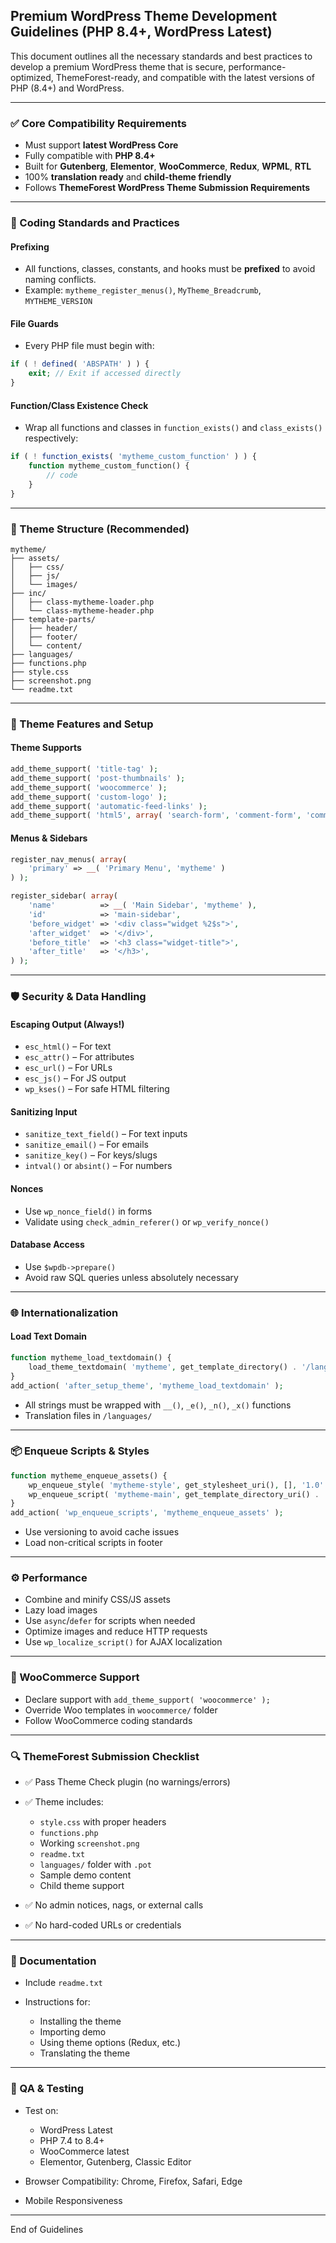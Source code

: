 ## Premium WordPress Theme Development Guidelines (PHP 8.4+, WordPress Latest)

This document outlines all the necessary standards and best practices to develop a premium WordPress theme that is secure, performance-optimized, ThemeForest-ready, and compatible with the latest versions of PHP (8.4+) and WordPress.

---

### ✅ Core Compatibility Requirements

* Must support **latest WordPress Core**
* Fully compatible with **PHP 8.4+**
* Built for **Gutenberg**, **Elementor**, **WooCommerce**, **Redux**, **WPML**, **RTL**
* 100% **translation ready** and **child-theme friendly**
* Follows **ThemeForest WordPress Theme Submission Requirements**

---

### 🧠 Coding Standards and Practices

#### Prefixing

* All functions, classes, constants, and hooks must be **prefixed** to avoid naming conflicts.
* Example: `mytheme_register_menus()`, `MyTheme_Breadcrumb`, `MYTHEME_VERSION`

#### File Guards

* Every PHP file must begin with:

```php
if ( ! defined( 'ABSPATH' ) ) {
    exit; // Exit if accessed directly
}
```

#### Function/Class Existence Check

* Wrap all functions and classes in `function_exists()` and `class_exists()` respectively:

```php
if ( ! function_exists( 'mytheme_custom_function' ) ) {
    function mytheme_custom_function() {
        // code
    }
}
```

---

### 🎯 Theme Structure (Recommended)

```
mytheme/
├── assets/
│   ├── css/
│   ├── js/
│   └── images/
├── inc/
│   ├── class-mytheme-loader.php
│   └── class-mytheme-header.php
├── template-parts/
│   ├── header/
│   ├── footer/
│   └── content/
├── languages/
├── functions.php
├── style.css
├── screenshot.png
└── readme.txt
```

---

### 🧩 Theme Features and Setup

#### Theme Supports

```php
add_theme_support( 'title-tag' );
add_theme_support( 'post-thumbnails' );
add_theme_support( 'woocommerce' );
add_theme_support( 'custom-logo' );
add_theme_support( 'automatic-feed-links' );
add_theme_support( 'html5', array( 'search-form', 'comment-form', 'comment-list', 'gallery', 'caption' ) );
```

#### Menus & Sidebars

```php
register_nav_menus( array(
    'primary' => __( 'Primary Menu', 'mytheme' )
) );

register_sidebar( array(
    'name'          => __( 'Main Sidebar', 'mytheme' ),
    'id'            => 'main-sidebar',
    'before_widget' => '<div class="widget %2$s">',
    'after_widget'  => '</div>',
    'before_title'  => '<h3 class="widget-title">',
    'after_title'   => '</h3>',
) );
```

---

### 🛡️ Security & Data Handling

#### Escaping Output (Always!)

* `esc_html()` – For text
* `esc_attr()` – For attributes
* `esc_url()` – For URLs
* `esc_js()` – For JS output
* `wp_kses()` – For safe HTML filtering

#### Sanitizing Input

* `sanitize_text_field()` – For text inputs
* `sanitize_email()` – For emails
* `sanitize_key()` – For keys/slugs
* `intval()` or `absint()` – For numbers

#### Nonces

* Use `wp_nonce_field()` in forms
* Validate using `check_admin_referer()` or `wp_verify_nonce()`

#### Database Access

* Use `$wpdb->prepare()`
* Avoid raw SQL queries unless absolutely necessary

---

### 🌐 Internationalization

#### Load Text Domain

```php
function mytheme_load_textdomain() {
    load_theme_textdomain( 'mytheme', get_template_directory() . '/languages' );
}
add_action( 'after_setup_theme', 'mytheme_load_textdomain' );
```

* All strings must be wrapped with `__()`, `_e()`, `_n()`, `_x()` functions
* Translation files in `/languages/`

---

### 📦 Enqueue Scripts & Styles

```php
function mytheme_enqueue_assets() {
    wp_enqueue_style( 'mytheme-style', get_stylesheet_uri(), [], '1.0' );
    wp_enqueue_script( 'mytheme-main', get_template_directory_uri() . '/assets/js/main.js', [ 'jquery' ], '1.0', true );
}
add_action( 'wp_enqueue_scripts', 'mytheme_enqueue_assets' );
```

* Use versioning to avoid cache issues
* Load non-critical scripts in footer

---

### ⚙️ Performance

* Combine and minify CSS/JS assets
* Lazy load images
* Use `async`/`defer` for scripts when needed
* Optimize images and reduce HTTP requests
* Use `wp_localize_script()` for AJAX localization

---

### 🛒 WooCommerce Support

* Declare support with `add_theme_support( 'woocommerce' );`
* Override Woo templates in `woocommerce/` folder
* Follow WooCommerce coding standards

---

### 🔍 ThemeForest Submission Checklist

* ✅ Pass Theme Check plugin (no warnings/errors)
* ✅ Theme includes:

  * `style.css` with proper headers
  * `functions.php`
  * Working `screenshot.png`
  * `readme.txt`
  * `languages/` folder with `.pot`
  * Sample demo content
  * Child theme support
* ✅ No admin notices, nags, or external calls
* ✅ No hard-coded URLs or credentials

---

### 📘 Documentation

* Include `readme.txt`
* Instructions for:

  * Installing the theme
  * Importing demo
  * Using theme options (Redux, etc.)
  * Translating the theme

---

### 🧪 QA & Testing

* Test on:

  * WordPress Latest
  * PHP 7.4 to 8.4+
  * WooCommerce latest
  * Elementor, Gutenberg, Classic Editor
* Browser Compatibility: Chrome, Firefox, Safari, Edge
* Mobile Responsiveness

---

End of Guidelines
